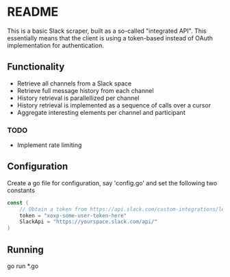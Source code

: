 # README

This is a basic Slack scraper, built as a so-called "integrated API". This essentially means that the client is using a token-based instead of OAuth implementation
for authentication.

## Functionality

* Retrieve all channels from a Slack space
* Retrieve full message history from each channel
* History retrieval is parallellized per channel
* History retrieval is implemented as a sequence of calls over a cursor
* Aggregate interesting elements per channel and participant

### TODO

* Implement rate limiting

## Configuration

Create a go file for configuration, say 'config.go' and set the following two constants

```go
const (
    // Obtain a token from https://api.slack.com/custom-integrations/legacy-tokens
    token = "xoxp-some-user-token-here"
    SlackApi = "https://yourspace.slack.com/api/"
)
```

## Running

go run *.go